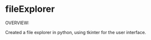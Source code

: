 # fileExplorer

OVERVIEW:

Created a file explorer in python, using tkinter for the user interface.

